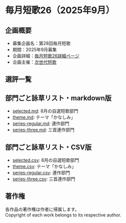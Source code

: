 # 毎月短歌26（2025年9月）

## 企画概要
- 募集企画名：第28回毎月短歌
- 期間：2025年9月募集
- 企画詳細：[毎月短歌26詳細ページ](https://blog.kotobadia.com/2221)
- 企画主催：[次世代短歌](https://blog.kotobadia.com/)


## 選評一覧

## 部門ごと詠草リスト・markdown版
- [selected.md](./selected.md): 8月の自選短歌部門
- [theme.md](./theme.md): テーマ「かなしみ」
- [series-regular.md](./series-regular.md): 連作部門
- [series-three.md](./series-three.md): 三首連作部門

## 部門ごと詠草リスト・CSV版
- [selected.csv](./selected.csv): 8月の自選短歌部門
- [theme.csv](./theme.csv): テーマ「かなしみ」
- [series-regular.csv](./series-regular.csv): 連作部門
- [series-three.csv](./series-three.csv): 三首連作部門



## 著作権
各作品の著作権は作者に帰属します。  
Copyright of each work belongs to its respective author.
